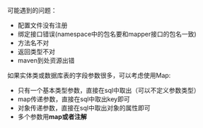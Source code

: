可能遇到的问题：
* 配置文件没有注册
* 绑定接口错误(namespace中的包名要和mapper接口的包名一致)
* 方法名不对
* 返回类型不对
* maven到处资源出错

如果实体类或数据库表的字段参数很多，可以考虑使用Map:
* 只有一个基本类型参数，直接在sql中取出（可以不定义参数类型）
* map传递参数，直接在sql中取出key即可
* 对象传递参数，直接在sql中取出对象的属性即可
* 多个参数用**map或者注解**


